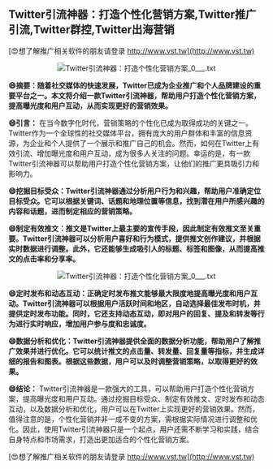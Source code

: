 ## **Twitter引流神器：打造个性化营销方案,Twitter推广引流,Twitter群控,Twitter出海营销**

[😍想了解推广相关软件的朋友请登录 http://www.vst.tw](http://www.vst.tw)

 <center><img src="https://vst.tw/MP4/tuiguang/png/5.png" alt="Twitter引流神器：打造个性化营销方案_0___.txt"></center>

**😄摘要：随着社交媒体的快速发展，Twitter已成为企业推广和个人品牌建设的重要平台之一。本文将介绍一款Twitter引流神器，帮助用户打造个性化营销方案，提高曝光度和用户互动，从而实现更好的营销效果。**

**😄引言：**
在当今数字化时代，营销策略的个性化已成为取得成功的关键之一。Twitter作为一个全球性的社交媒体平台，拥有庞大的用户群体和丰富的信息资源，为企业和个人提供了一个展示和推广自己的机会。然而，如何在Twitter上有效引流、增加曝光度和用户互动，成为很多人关注的问题。幸运的是，有一款Twitter引流神器可以帮助用户打造个性化营销方案，让他们的推广更具吸引力和影响力。

**😄挖掘目标受众：Twitter引流神器通过分析用户行为和兴趣，帮助用户准确定位目标受众。它可以根据关键词、话题和地理位置等信息，找到潜在用户所感兴趣的内容和话题，进而制定相应的营销策略。**

**😄制定有效推文：推文是Twitter上最主要的宣传手段，因此制定有效推文至关重要。Twitter引流神器可以分析用户喜好和行为模式，提供推文创作建议，并根据实时数据进行调整。此外，它还能够生成吸引人的标题、标签和图像，从而提高推文的点击率和分享率。**

 <center><img src="https://vst.tw/MP4/tuiguang/png/0.png" alt="Twitter引流神器：打造个性化营销方案_0___.txt"></center>

**😄定时发布和动态互动：正确定时发布推文能够最大限度地提高曝光度和用户互动。Twitter引流神器可以根据用户活跃时间和地区，自动选择最佳发布时机，并提供定时发布功能。同时，它还支持动态互动，即对用户的回复、提及和转发等行为进行实时响应，增加用户参与度和忠诚度。**

**😄数据分析和优化：Twitter引流神器提供全面的数据分析功能，帮助用户了解推广效果并进行优化。它可以统计推文的点击量、转发量、回复量等指标，并生成详细的报告和图表。根据这些数据，用户可以及时调整营销策略，以取得更好的效果。**

**😄结论：**
Twitter引流神器是一款强大的工具，可以帮助用户打造个性化营销方案，提高曝光度和用户互动。通过挖掘目标受众、制定有效推文、定时发布和动态互动，以及数据分析和优化，用户可以在Twitter上实现更好的营销效果。然而，值得注意的是，个性化营销并非一成不变的方案，需根据实际情况进行调整和优化。因此，使用Twitter引流神器只是一个起点，用户还需不断学习和实践，结合自身特点和市场需求，打造出更加适合的个性化营销方案。

[😍想了解推广相关软件的朋友请登录 http://www.vst.tw](http://www.vst.tw)



